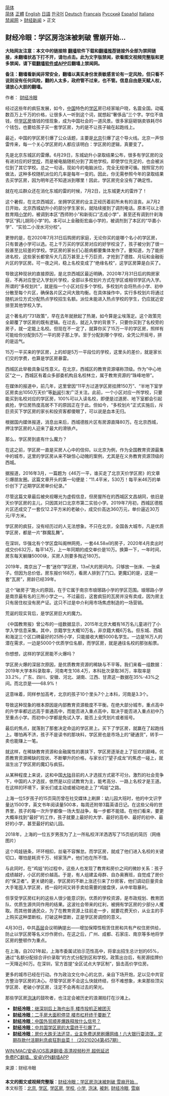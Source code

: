 <!-- 面包屑导航 --> <div class="breadcrumb"><!-- GTranslate: https://gtranslate.io/ -->  <div class="switcher notranslate">  <div class="selected">  <a href="#" onclick="return false;"> 简体</a>  </div>  <div class="option">  <a href="https://www.bannedbook.org" onclick="doGTranslate('zh-CN|zh-CN');jQuery('div.switcher div.selected a').html(jQuery(this).html());return false;" title="简体中文" class="nturl selected"> 简体</a>  <a href="https://www.bannedbook.org/zh-tw/" onclick="doGTranslate('zh-CN|zh-TW');jQuery('div.switcher div.selected a').html(jQuery(this).html());return false;" title="繁體中文" class="nturl"> 正體</a>  <a href="https://www.bannedbook.org/en/" onclick="doGTranslate('zh-CN|en');jQuery('div.switcher div.selected a').html(jQuery(this).html());return false;" title="English" class="nturl"> English</a>  <a href="https://www.bannedbook.org/ja/" onclick="doGTranslate('zh-CN|ja');jQuery('div.switcher div.selected a').html(jQuery(this).html());return false;" title="日本語" class="nturl"> 日語</a>  <a href="https://www.bannedbook.org/ko/" onclick="doGTranslate('zh-CN|ko');jQuery('div.switcher div.selected a').html(jQuery(this).html());return false;" title="한국어" class="nturl"> 한국어</a>  <a href="https://www.bannedbook.org/de/" onclick="doGTranslate('zh-CN|de');jQuery('div.switcher div.selected a').html(jQuery(this).html());return false;" title="Deutsch" class="nturl"> Deutsch</a>  <a href="https://www.bannedbook.org/fr/" onclick="doGTranslate('zh-CN|fr');jQuery('div.switcher div.selected a').html(jQuery(this).html());return false;" title="Français" class="nturl"> Français</a>  <a href="https://www.bannedbook.org/ru/" onclick="doGTranslate('zh-CN|ru');jQuery('div.switcher div.selected a').html(jQuery(this).html());return false;" title="Русский" class="nturl"> Русский</a>  <a href="https://www.bannedbook.org/es/" onclick="doGTranslate('zh-CN|es');jQuery('div.switcher div.selected a').html(jQuery(this).html());return false;" title="Español" class="nturl"> Español</a>  <a href="https://www.bannedbook.org/it/" onclick="doGTranslate('zh-CN|it');jQuery('div.switcher div.selected a').html(jQuery(this).html());return false;" title="Italiano" class="nturl"> Italiano</a>  </div>  </div>      <div class='breadcrumb-sub'><!-- Breadcrumb NavXT 6.3.0 --> <a href="https://www.bannedbook.org/" class="home">禁闻网</a> &gt; <a href="https://www.bannedbook.org/bnews/finance/" class="category">财经新闻</a> &gt; 正文</div></div><h2>财经冷眼：学区房泡沫被刺破 雪崩开始…</h2> <p class="notice"><b>大陆网友注意：本文中的链接除 <a href="https://github.com/bannedbook/fanqiang" >翻墙</a>软件下载和<a href="https://github.com/killgcd/justmysocks/blob/master/README.md">翻墙推荐</a>链接外全部为禁网链接，未翻墙状态下打不开，请勿点击。此为文字版禁闻，欲看图文视频完整版和更多禁闻，请下载<a href="https://github.com/bannedbook/fanqiang">翻墙软件或APP</a>后翻墙上禁闻网。</p><p>备注：翻墙看新闻非常安全，翻墙以真实身份发表敏感言论有一定风险，但只看不说则没有任何风险，翻的人太多，政府管不过来，也不管。信息自由是天赋人权，请放心大胆的翻墙。</b></p>  <div class="entry"> <p>作者： <a href="https://www.bannedbook.org/bnews/tag/%e8%b4%a2%e7%bb%8f%e5%86%b7%e7%9c%bc/" class="st_tag internal_tag" rel="tag" title="标签 财经冷眼 下的日志">财经冷眼</a></p> <p>经过这些年的疯狂发展，如今，<span class='wp_keywordlink_affiliate'><a href="https://www.bannedbook.org/" title="中国" target="_blank">中国</a></span>特色的<a href="https://www.bannedbook.org/bnews/tag/%E5%AD%A6%E5%8C%BA/" class="st_tag internal_tag" rel="tag" title="标签 学区 下的日志">学区</a>房已经家喻户晓，名震全国。动辄数百万上千万的价格，让很多人一听到这个词，就想起“奢侈品”三个字。学位不值钱，但<a href="https://www.bannedbook.org/bnews/tag/%E5%AD%A6%E5%8C%BA%E6%88%BF/" class="st_tag internal_tag" rel="tag" title="标签 学区房 下的日志">学区房</a>值钱的怪现象，成为中国社会的一道风景。很多家庭砸锅卖铁耗尽6个钱包，也要给孩子买一套学区房，为的是不让孩子输在起跑线上。</p> <p>最近，中国的学区房引爆了公众话题，主要是<a href="https://www.bannedbook.org/bnews/tag/%e5%8c%97%e4%ba%ac/" class="st_tag internal_tag" rel="tag" title="标签 北京 下的日志">北京</a>引爆了这个导火线。北京一声惊雷传来，每一个关心学区房的人都应该明白：学区房的逻辑，真要变了。</p> <p>先是北京东城区的雷爆。6月29日，东城幼升小录取结果公布，很多有学区房的没有进对应的好<a href="https://www.bannedbook.org/bnews/tag/%e5%ad%a6%e6%a0%a1/" class="st_tag internal_tag" rel="tag" title="标签 学校 下的日志">学校</a>，而是被电脑随机分到了其他学校。即使学位充足的，也会被派位到了其它学校。总之一句话，现如今的电脑派位，完全无规律可循。按照官方的做法，这种多校随机派位的几率是每年一变的。因此，你无需参照今年的录取结果去买学区房，因为明年还不知道派到哪里！因此，学区房完全没有了确定性。</p> <p>就在吃瓜群众还在消化东城的雷的时候，7月2日，比东城更大的雷炸了！</p> <p>这个暑假，在北京西城区，坐拥学区房的业主正经历着前所未有的沮丧。从7月2日开始，北京西城幼升小的部分学生家长，就陆续接到了调剂电话。原本可以上德胜育翔<a href="https://www.bannedbook.org/bnews/tag/%E5%B0%8F%E5%AD%A6/" class="st_tag internal_tag" rel="tag" title="标签 小学 下的日志">小学</a>的，被调到本区“西师附小”和新街口“志成小学”，甚至还有调到什刹海学区“鸦儿胡同小学”的。本可以上金融街宏庙小学的，被调剂到了本区的“华嘉小学”、“实验二小涭水河分校”。</p> <p>更惨的是，在2020年7月31日后购房的家庭，无论你买的是哪个名小的学区房，只有普通小学可以选。花上千万买的学区房对应的好学校没了，孩子被分到了很一般甚至比较差的学校。学区房的家长们心脏病都要集体发作了。要知道，为了能挤进名校，这些家长都曾斥大几百万甚至上千万巨资，才抢到了德胜、月坛和金融街片区的学区房。可一夜之间，稳上名校变成了“绝缘名校”，这学区房算是白买了。</p> <p>导致这种现状的直接原因，是北京西城区最近明确，2020年7月31日后的购房家庭，不再对应登记入学划片学校，全部以多校划片方式在学区或相邻学区内入学。所谓的“多校划片”，就是指一个小区对应多个学校。多校划片会将热点小学、初中分散至每个片区，确保各片区之间大致均衡。在具体操作中，实行多校划片将通过随机派位方式分配热点学校招生名额。派位未能进入热点学校的学生，仍应就近安排至其他学校入学。</p> <p>这个著名的“731政策”，早在去年就掀起了热潮，如今算是尘埃落定。这个政策完全颠覆了学区房的既有逻辑。在过去，就近入学的背景下，只要你买到了名校旁的房子，就一定能上名校。但现在不一定了，就算你买了15万一平的学区房，照样有可能给你分配到5万一平的房子那上学。至于分配到哪个学校，全凭公开摇号，拼的是运气。</p> <p>15万一平买来的学区房，上的却是5万一平段位的学校，这里头的差价，就是家长们交的学费，也算是学区房暴雷。</p>  <p>西城区此举极具象征性意义。在北京，西城区的教育资源堪称顶级。作为“中心地区”之一，西城区有着众多部委机构且名校林立，属于教育资源的“珠峰地带”。</p> <p>在媒体的报道中，前几年，这里曾因“11平方过道学区房挂牌150万”、“半地下室学区房卖出1050万天价”等<span class='wp_keywordlink_affiliate'><a href="https://www.bannedbook.org/" title="新闻">新闻</a></span>引发广泛关注。此前，一个小区对应一所学校，只要能买到名校对应的学区房，100%可以入读名校，即便是过道房、地下室都会引起疯抢，学位房热度高居不下的原因正在于此。但如今，“多校划片”正式实施后，斥巨资买下学区房的家长和投资客都傻眼了，可以说是血本无归。</p> <p>根据国内媒体报道，消息出来后，西城德胜片区有房源直降80万。在北京西城，押注学区房的人迎来了最大的滑铁卢。</p> <p>那么，学区房到底有什么魔力？</p> <p>在这之前，学区房一直是买房人心中的信仰。以北京为例，作为全国教育资源最集中的城市，这里的学区房从来不缺惊心动魄的案例，尤其是在义务教育资源顶级的西城。</p> <p>据报道，2016年3月，一篇题为《46万一平，谁买走了北京天价学区房》的文章引爆朋友圈。这篇文章开头的第一句便是：“11.4平米，530万！每平米46万的单价创下了近期学区房单价纪录。”</p> <p>尽管这篇文章最后被央视曝光为虚假信息，但房屋所在的西城区文昌胡同，依旧是天价学区房的主儿，只因其对口北京市第二实验小学。2019年7月初，西城区德胜片区还成交了一套仅12.2平方米的老破小，成交价高达360万元，单价逼近30万元/平方米。</p> <p>学区房的疯狂，没有经历过的人无法想象。不只在北京，全国各大城市，凡是优质学区房，都是一片“群魔乱舞”。</p> <p>在深圳，华强北有个学区盘叫阁林网苑，一套44.58㎡的房子，2020年4月卖出时成交价632万，每平14万，上一年同期的成交单价是10万。换算一下，一年时间，房东每天躺赚5000块，买房人则要多掏近180万。</p> <p>2019年，南京出了一套“迷你”学区房，13㎡大的房间内，只够放一张床、一张桌子。但因为总价低，房东报价168万，看房人排到了门口。更魔幻的是，这是一套“瓦房”，房龄已经39年。</p>  <p>这个“破房子”跑火的原因，在于它属于南京市琅琊路小学的学区范围。琅琊路小学是南京最有名的三所小学之一。不过最后，这套疯狂的瓦房并没有卖成，因为房主只有居住权没有房产证。这只不过是中介利用市场焦虑制造的一场营销。</p> <p>荒诞的现实背后，是学区房巨大的魔力。</p> <p>《中国教育报》曾公布的一组数据显示，2015年北京大概有16万名儿童进行了小学入学信息采集。其中，京籍学生大概10万名，非京籍大概6万名。但东城、西城和海淀三个区口碑最好的25所小学，只能接收大概5000名学生。一边是16万人的潜在需求，一边是5000个优质学位名额，而学区房，就是通往名校的那张船票。</p> <p>你想想，这样的学区房能不火爆吗？</p> <p>学区房火爆的深层次原因，是优质教育资源的稀缺与不平等。我们来看一组数据：2019年大学本科录取率，河南考生108.4万，本科批次录取36万，率取率是33.2%，广东、四川、安徽、河北、湖南、江西、甘肃这一数据在35%-43%之间。而北京是——68.9%！</p> <p>这意味着，同样参加高考，北京的孩子10个里头7个上本科，河南是3.3个。</p> <p>导致这种现象的根本原因是内部教育资源极度不平衡。在绝大部分城市，重点高中的升学率都远远高于普通高中，而能否进入重点高中，取决于能否进入重点初中乃至重点小学。而初中小学都是免试入学，能否上全凭划片或者摇号。</p> <p>最后的焦点，就落到了那套决定命运的学区房上。买下了学区房，就赢在了起跑线上。哪怕再不济，孩子不是读书的那块料，学区房也是市场上的“硬通货”，转手一卖也能赚上一笔。</p> <p>就这样，在稀缺教育资源和金融属性的裹挟下，学区房逐渐走上了狂欢的巅峰。优质教育资源稀缺的现状、不断攀升的价格，与家长们“望子成龙”的焦虑一碰上，就滋生出了学区房的魔幻与疯狂。</p> <p>从某种程度上来说，这和中国<span class='wp_keywordlink_affiliate'><a href="https://www.bannedbook.org/" title="大陆" target="_blank">大陆</a></span>目前的人才选拔方式密不可分。激烈的社会竞争下，中国的人才选拔，依然是以应试教育为主，能考高分、一路上名校才是王道。在这样的环境下，家长们或主动或被动地走上了“鸡娃”之路。</p>  <p>上海一位5岁孩子的15页简历曾在社交媒体上刷屏：幼儿园大班时，他的中文识字量达1500字，英文书年阅读量500本，每周还附带3篇英语日记。在这些父母的世界里，孩子的每一次升学都像一场大型战争，每一步都不能错。在他们看来，要更大概率找到“最好”的工作，孩子就要上最好的大学、最好的高中、最好的初中、最好的小学，甚至最好的幼儿园。</p> <p>2018年，上海的一位五岁男孩为了上一所私校洋洋洒洒写了15页纸的简历（网络图片）</p> <p>这个鸡娃链条，环环相扣，丝毫不容懈怠。而学区房，就成了他们进入名校的关键切口，哪怕是耗资千万、倾家荡产，他们也在所不惜。</p> <p>与此同时，在“鸡娃”的过程中，这些人也发现了教育和房价之间的微妙关系：孩子成绩越好，小区的房价越高。于是，有人组建孟母群、自办奥赛班，自觉成了房价的“保卫者”。更关键的是，学区房的不断上涨还引来了炒房客，他们调动巨量资金大手笔囤入学区房，捂一段时间又转手卖给需要的接盘侠，从中牟取暴利。</p> <p>但享受学区房红利的这些人很少能意识到，优质的学校资源，是市政规划、教育团队、优质生源共同作用的结果。这波社会带来的红利，被拥有学区房的少部分人攫取。而其他普通民众，为了在教育资源上往前走一步，就要花费天价，从业主的手上购买这种垄断权。打破这种垄断，正是学区房调控的意义。</p> <p>4月30日，中共<span class='wp_keywordlink_affiliate'><a href="https://www.bannedbook.org/bnews/ccpdope/" title="中共高层内幕" target="_blank">高层</a></span>会议明确提出——增加保障性租赁住房和共有产权住房供给，防止以学区房等名义炒作房价。在这之后，广州、成都、石家庄、南京等多地将学区房的整顿作为重点。</p> <p>在上海，自2021年起，上海市委属试验示范性高中，将拿出招生总计划的65%，通过“名额分配综合评价录取”的方式分配到区和学校。政策出台后，有房源挂牌价一天降近80万。在深圳，官方首提“全区试点大学区制”，狙击高价学位房。</p> <p>更多的城市已经在行动。作为政治文化中心的北京，亲自下场开炮，足以见中共官方整治学区房的决心。尽管学区房不会这么快就终结，但不难想象，未来那些顶尖学区房、老破小学区房，注定不会再有过去的荣光。</p> <p>那些学区房<a href="https://www.bannedbook.org/bnews/tag/%E6%B3%A1%E6%B2%AB/" class="st_tag internal_tag" rel="tag" title="标签 泡沫 下的日志">泡沫</a>的鼓吹者，也注定会被历史的浪潮拍打在沙滩上。</p> <ul class='op-related-articles' title='相关阅读'> <li><a href='https://www.bannedbook.org/bnews/finance/20210705/1580734.html' target='_blank'><b>财经冷眼</b>：继深圳后上海也出手 楼市投机正被团灭</a></li> <li><a href='https://www.bannedbook.org/bnews/finance/20210702/1579117.html' target='_blank'><b>财经冷眼</b>：二手房大面积停贷 楼市杠杆终于要断了</a></li> <li><a href='https://www.bannedbook.org/bnews/comments/20210616/1567693.html' target='_blank'><b>财经冷眼</b>：中国外贸顺差爆跌释放什么信号？</a></li> <li><a href='https://www.bannedbook.org/bnews/comments/20210327/1513708.html' target='_blank'><b>财经冷眼</b>：中共国学区房的大雷终于引爆了…</a></li> <li><a href='https://www.bannedbook.org/bnews/bannedvideo/20210205/1482003.html' target='_blank'><b>财经冷眼</b>：房价大跌无法还贷，业主免费送房刷爆网络！六大银行耍流氓，定期存款付活期利息疯狂割韭菜！（20210204第457期）</a></li> </ul> <p class="texttj"> <a href="https://github.com/bannedbook/fanqiang/wiki/V2ray%E6%9C%BA%E5%9C%BA" target="_blank">WIN/MAC/安卓/iOS高速翻墙:高清视频秒开,超低延迟</a><br/> <a href="https://github.com/bannedbook/fanqiang/wiki/%E7%A6%81%E9%97%BB%E7%BD%91%E5%AE%89%E5%8D%93%E7%BF%BB%E5%A2%99%E6%96%B0%E9%97%BBAPP" target="_blank">免费PC翻墙、安卓VPN翻墙APP</a></p> <p> 来源：财经冷眼 </p><a name='sharetosocial'></a>  <div style="margin-bottom:5px;padding-bottom:5px;clear:both"> <div id="archive-pix-1" class="banner-ads"> <!-- AuctionX Display platform tag START --> <div id="26318x728x90x621x_ADSLOT2" clicktrack="%%CLICK_URL_ESC%%"></div> <!-- AuctionX Display platform tag END --> </div> <div id="archive-pix-2" class="banner-ads"> <!-- AuctionX Display platform tag START --> <div id="26315x300x250x621x_ADSLOT2" clicktrack="%%CLICK_URL_ESC%%"></div> <!-- AuctionX Display platform tag END --> </div> </div>    <div id="archive-pix-1" class="banner-ads"> <!-- AuctionX Display platform tag START --> <div id="26318x728x90x621x_ADSLOT3" clicktrack="%%CLICK_URL_ESC%%"></div> <!-- AuctionX Display platform tag END --> </div> <div><b>本文的图文或视频完整版</b>：<a href='https://www.bannedbook.org/bnews/finance/20210714/1586836.html'>财经冷眼：学区房泡沫被刺破 雪崩开始…</a></div>  </div><!--END ENTRY--> <div class="postfooter"> <div>本文标签：<a href="https://www.bannedbook.org/bnews/tag/%e5%8c%97%e4%ba%ac/" rel="tag">北京</a>, <a href="https://www.bannedbook.org/bnews/tag/%E5%AD%A6%E5%8C%BA/" rel="tag">学区</a>, <a href="https://www.bannedbook.org/bnews/tag/%E5%AD%A6%E5%8C%BA%E6%88%BF/" rel="tag">学区房</a>, <a href="https://www.bannedbook.org/bnews/tag/%e5%ad%a6%e6%a0%a1/" rel="tag">学校</a>, <a href="https://www.bannedbook.org/bnews/tag/%E5%B0%8F%E5%AD%A6/" rel="tag">小学</a>, <a href="https://www.bannedbook.org/bnews/tag/%E6%B3%A1%E6%B2%AB/" rel="tag">泡沫</a>, <a href="https://www.bannedbook.org/bnews/tag/%E8%A2%AB%E5%88%BA/" rel="tag">被刺</a>, <a href="https://www.bannedbook.org/bnews/tag/%e8%b4%a2%e7%bb%8f%e5%86%b7%e7%9c%bc/" rel="tag">财经冷眼</a>, <a href="https://www.bannedbook.org/bnews/tag/%E9%9B%AA%E5%B4%A9/" rel="tag">雪崩</a></div>  </div><!--END POSTFOOTER--> 
